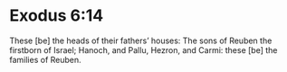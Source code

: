 # Exodus 6:14

These [be] the heads of their fathers’ houses: The sons of Reuben the firstborn of Israel; Hanoch, and Pallu, Hezron, and Carmi: these [be] the families of Reuben.